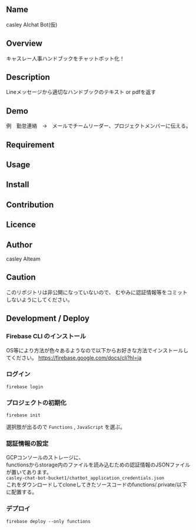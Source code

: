 ## Name
casley AIchat Bot(仮)
## Overview
キャスレー人事ハンドブックをチャットボット化！
## Description
Lineメッセージから適切なハンドブックのテキスト or pdfを返す
## Demo
例　勤怠連絡　→　メールでチームリーダー、プロジェクトメンバーに伝える。
## Requirement

## Usage

## Install

## Contribution

## Licence

## Author
casley AIteam

## Caution
このリポジトリは非公開になっていないので、
むやみに認証情報等をコミットしないようにしてください。

## Development / Deploy

### Firebase CLI のインストール
OS等により方法が色々あるようなので以下からお好きな方法でインストールしてください。
https://firebase.google.com/docs/cli?hl=ja

### ログイン
```
firebase login
```

### プロジェクトの初期化
```
firebase init
```

選択肢が出るので `Functions` , `JavaScript` を選ぶ。

### 認証情報の設定
GCPコンソールのストレージに、<br>
functionsからstorage内のファイルを読み込むための認証情報のJSONファイルが置いてあります。<br>
`casley-chat-bot-bucket1/chatbot_application_credentials.json` <br>
これをダウンロードしてcloneしてきたソースコードのfunctions/.private/以下に配置する。

### デプロイ
```
firebase deploy --only functions
```
